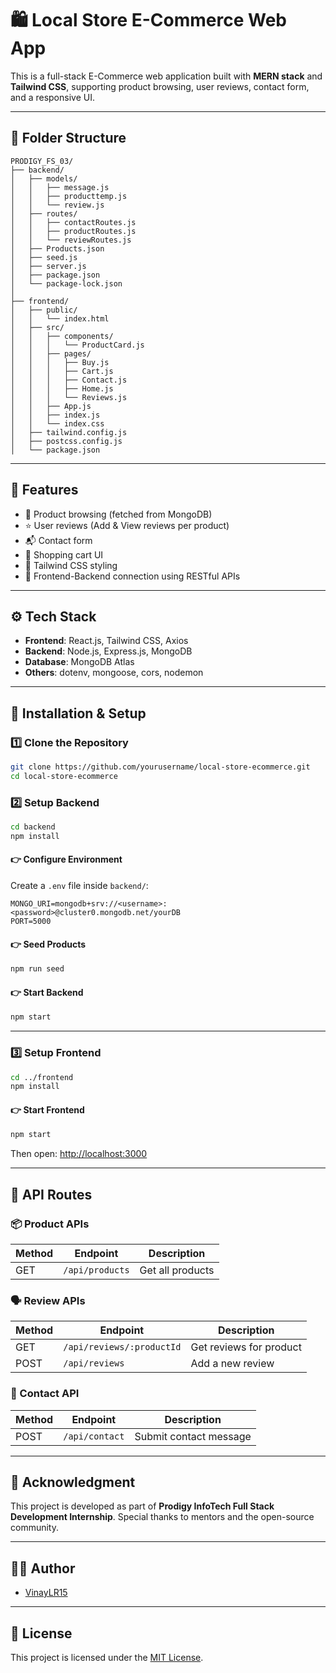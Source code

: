 # 🛍️ Local Store E-Commerce Web App

This is a full-stack E-Commerce web application built with **MERN stack** and **Tailwind CSS**, supporting product browsing, user reviews, contact form, and a responsive UI.

---

## 📁 Folder Structure

```
PRODIGY_FS_03/
├── backend/
│   ├── models/
│   │   ├── message.js
│   │   ├── producttemp.js
│   │   └── review.js
│   ├── routes/
│   │   ├── contactRoutes.js
│   │   ├── productRoutes.js
│   │   └── reviewRoutes.js
│   ├── Products.json
│   ├── seed.js
│   ├── server.js
│   ├── package.json
│   └── package-lock.json
│
├── frontend/
│   ├── public/
│   │   └── index.html
│   ├── src/
│   │   ├── components/
│   │   │   └── ProductCard.js
│   │   ├── pages/
│   │   │   ├── Buy.js
│   │   │   ├── Cart.js
│   │   │   ├── Contact.js
│   │   │   ├── Home.js
│   │   │   └── Reviews.js
│   │   ├── App.js
│   │   ├── index.js
│   │   └── index.css
│   ├── tailwind.config.js
│   ├── postcss.config.js
│   └── package.json
```

---

## 🚀 Features

- 🛒 Product browsing (fetched from MongoDB)
- ⭐ User reviews (Add & View reviews per product)
- 📬 Contact form
- 🧾 Shopping cart UI
- 🌈 Tailwind CSS styling
- 🔗 Frontend-Backend connection using RESTful APIs

---

## ⚙️ Tech Stack

- **Frontend**: React.js, Tailwind CSS, Axios
- **Backend**: Node.js, Express.js, MongoDB
- **Database**: MongoDB Atlas
- **Others**: dotenv, mongoose, cors, nodemon

---

## 🔧 Installation & Setup

### 1️⃣ Clone the Repository

```bash
git clone https://github.com/yourusername/local-store-ecommerce.git
cd local-store-ecommerce
```

### 2️⃣ Setup Backend

```bash
cd backend
npm install
```

#### 👉 Configure Environment

Create a `.env` file inside `backend/`:

```env
MONGO_URI=mongodb+srv://<username>:<password>@cluster0.mongodb.net/yourDB
PORT=5000
```

#### 👉 Seed Products

```bash
npm run seed
```

#### 👉 Start Backend

```bash
npm start
```

---

### 3️⃣ Setup Frontend

```bash
cd ../frontend
npm install
```

#### 👉 Start Frontend

```bash
npm start
```

Then open: [http://localhost:3000](http://localhost:3000)

---

## 🧪 API Routes

### 📦 Product APIs

| Method | Endpoint             | Description         |
|--------|----------------------|---------------------|
| GET    | `/api/products`      | Get all products    |

### 🗣️ Review APIs

| Method | Endpoint                  | Description             |
|--------|---------------------------|-------------------------|
| GET    | `/api/reviews/:productId` | Get reviews for product |
| POST   | `/api/reviews`            | Add a new review        |

### 📩 Contact API

| Method | Endpoint         | Description             |
|--------|------------------|-------------------------|
| POST   | `/api/contact`   | Submit contact message  |

---

## 🙌 Acknowledgment

This project is developed as part of **Prodigy InfoTech Full Stack Development Internship**. Special thanks to mentors and the open-source community.

---

## 👨‍💻 Author

- [VinayLR15](https://github.com/VinayLR15)

---

## 📃 License

This project is licensed under the [MIT License](LICENSE).
